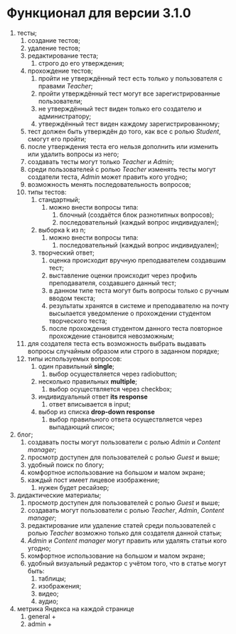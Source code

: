 # Функционал для версии 3.1.0

1. тесты;
    1. создание тестов;
    2. удаление тестов;
    3. редактирование теста; 
        1. строго до его утверждения;
    4. прохождение тестов;
        1. пройти не утверждённый тест есть только у пользователя с правами *Teacher*;
        2. пройти утверждённый тест могут все зарегистрированные пользователи; 
        3. не утверждённый тест виден только его создателю и администратору;
        4. утверждённый тест виден каждому зарегистрированному;
    5. тест должен быть утверждён до того, как все с ролью *Student*, смогут его пройти;
    6. после утверждения теста его нельзя дополнить или изменить или удалить вопросы из него;
    7. создавать тесты могут только *Teacher* и *Admin*;
    8. среди пользователей с ролью *Teacher* изменять тесты могут создатели теста, *Admin* может править кого угодно;
    9.  возможность менять последовательность вопросов;
    10. типы тестов:
        1. стандартный;
            1. можно внести вопросы типа:
                1. блочный (создаётся блок разнотипных вопросов);
                2. последовательный (каждый вопрос индивидуален);
        2. выборка k из n;
            1. можно внести вопросы типа:
                1. последовательный (каждый вопрос индивидуален);
        3. творческий ответ;
            1. оценка происходит вручную преподавателем создавшим тест;
            2. выставление оценки происходит через профиль преподавателя, создавшего данный тест;
            3. в данном типе теста могут быть вопросы только с ручным вводом текста;
            4. результаты хранятся в системе и преподавателю на почту высылается уведомление о прохождении студентом творческого теста;
            5. после прохождения студентом данного теста повторное прохождение становится невозможным;
    11. для создателя теста есть возможность выбрать выдавать вопросы случайным образом или строго в заданном порядке;
    12. типы используемых вопросов:
        1. один правильный **single**;
            1. выбор осуществляется через radiobutton;
        2. несколько правильных **multiple**;
            1. выбор осуществляется через checkbox;
        3. индивидуальный ответ **its response**
            1. ответ вписывается в input;
        4. выбор из списка **drop-down response**
            1. выбор правильного ответа осуществляется через выпадающий список;
2. блог;
    1.  создавать посты могут пользователи с ролью *Admin* и *Content manager*;
    2.  просмотр доступен для пользователей с ролью *Guest* и выше;
    3.  удобный поиск по блогу;
    4.  комфортное использование на большом и малом экране;
    5.  каждый пост имеет лицевое изображение;
        1. нужен будет ресайзер;
3. дидактические материалы;
    1. просмотр доступен для пользователей с ролью *Guest* и выше;
    2. создавать  могут пользователи с ролью *Teacher*, *Admin*, *Content manager*;    
    3. редактирование или удаление статей среди пользователей с ролью *Teacher* возможно только для создателя данной статьи;
    4. *Admin* и *Content manager* могут править или удалять статьи кого угодно;
    5. комфортное использование на большом и малом экране;
    6. удобный визуальный редактор с учётом того, что в статье могут быть:
        1. таблицы;
        2. изображения;
        3. видео;
        4. аудио; 
4. метрика Яндекса на каждой странице
    1. general +
    2. admin +